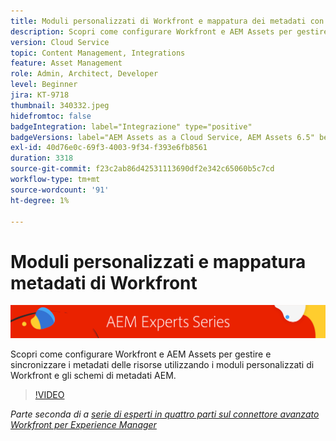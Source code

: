 ```yaml
---
title: Moduli personalizzati di Workfront e mappatura dei metadati con il connettore avanzato di Workfront per AEM
description: Scopri come configurare Workfront e AEM Assets per gestire e sincronizzare i metadati delle risorse utilizzando i moduli personalizzati di Workfront e gli schemi di metadati AEM.
version: Cloud Service
topic: Content Management, Integrations
feature: Asset Management
role: Admin, Architect, Developer
level: Beginner
jira: KT-9718
thumbnail: 340332.jpeg
hidefromtoc: false
badgeIntegration: label="Integrazione" type="positive"
badgeVersions: label="AEM Assets as a Cloud Service, AEM Assets 6.5" before-title="false"
exl-id: 40d76e0c-69f3-4003-9f34-f393e6fb8561
duration: 3318
source-git-commit: f23c2ab86d42531113690df2e342c65060b5c7cd
workflow-type: tm+mt
source-wordcount: '91'
ht-degree: 1%

---
```


# Moduli personalizzati e mappatura metadati di Workfront

![Serie di esperti AEM](./assets/banner.png)

Scopri come configurare Workfront e AEM Assets per gestire e sincronizzare i metadati delle risorse utilizzando i moduli personalizzati di Workfront e gli schemi di metadati AEM.

>[!VIDEO](https://video.tv.adobe.com/v/340332?quality=12&learn=on)

_Parte seconda di a [serie di esperti in quattro parti sul connettore avanzato Workfront per Experience Manager](./overview.md)_
